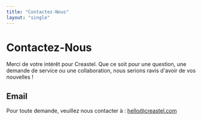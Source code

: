 ```yaml
---
title: "Contactez-Nous"
layout: "single"
---
```


# Contactez-Nous

Merci de votre intérêt pour Creastel. Que ce soit pour une question, une demande de service ou une collaboration, nous serions ravis d'avoir de vos nouvelles !

## Email

Pour toute demande, veuillez nous contacter à : [hello@creastel.com](mailto:hello@creastel.com)
